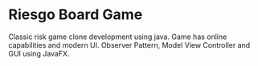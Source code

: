 # Riesgo Board Game 
Classic risk game clone development using java. Game has online capabilities and modern UI. Observer Pattern, Model View Controller and GUI using JavaFX. 

